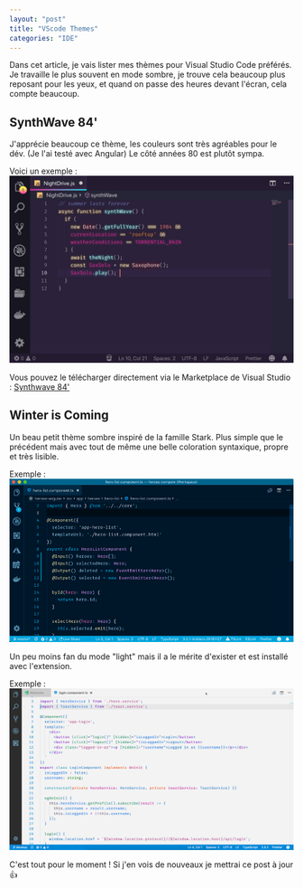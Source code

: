 ```yaml
--- 
layout: "post"
title: "VScode Themes"
categories: "IDE"
---
```


Dans cet article, je vais lister mes thèmes pour Visual Studio Code préférés.  
Je travaille le plus souvent en mode sombre, je trouve cela beaucoup plus reposant pour les yeux, et quand on passe des heures devant l'écran, cela compte beaucoup. 

## SynthWave 84'

J'apprécie beaucoup ce thème, les couleurs sont très agréables pour le dév. (Je l'ai testé avec Angular) Le côté années 80 est plutôt sympa. 

Voici un exemple : 
![Synthwave 84'](../images/synthwave84.jpg)

Vous pouvez le télécharger directement via le Marketplace de Visual Studio : [Synthwave 84'](https://marketplace.visualstudio.com/items?itemName=RobbOwen.synthwave-vscode)

## Winter is Coming 

Un beau petit thème sombre inspiré de la famille Stark. Plus simple que le précédent mais avec tout de même une belle coloration syntaxique, propre et très lisible. 

Exemple : 
![Winter is Coming, dark](../images/winteriscoming_dark.png)

Un peu moins fan du mode "light" mais il a le mérite d'exister et est installé avec l'extension. 

Exemple :
![Winter is Coming, light](../images/winteriscoming_light.png)

C'est tout pour le moment ! Si j'en vois de nouveaux je mettrai ce post à jour :+1: 